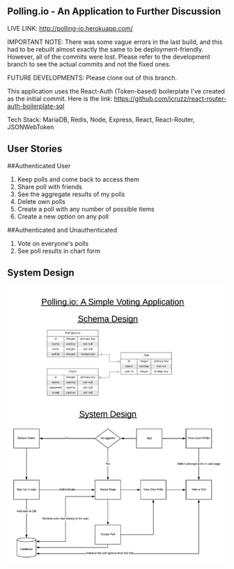 Polling.io - An Application to Further Discussion
---

LIVE LINK: http://polling-io.herokuapp.com/

IMPORTANT NOTE: There was some vague errors in the last build, and this had to be rebuilt almost exactly the same to be deployment-friendly. However, all of the commits were lost. Please refer to the development branch to see the actual commits and not the fixed ones.

FUTURE DEVELOPMENTS: Please clone out of this branch.

This application uses the React-Auth (Token-based) boilerplate I've created as the initial commit. Here is the link:
https://github.com/jcruzz/react-router-auth-boilerplate-sql


Tech Stack: MariaDB, Redis, Node, Express, React, React-Router, JSONWebToken

User Stories
---
##Authenticated User
1) Keep polls and come back to access them
2) Share poll with friends
3) See the aggregate results of my polls
4) Delete own polls
5) Create a poll with any number of possible items
8) Create a new option on any poll

##Authenticated and Unauthenticated
1) Vote on everyone's polls
2) See poll results in chart form

System Design
---
![system](/polling-io-visual.png)
